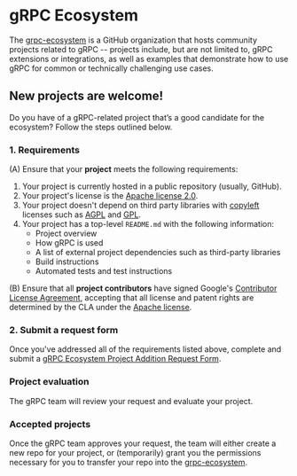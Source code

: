 # gRPC Ecosystem

The [grpc-ecosystem][] is a GitHub organization that hosts community projects
related to gRPC -- projects include, but are not limited to, gRPC extensions or
integrations, as well as examples that demonstrate how to use gRPC for common or
technically challenging use cases.

## New projects are welcome!

Do you have of a gRPC-related project that’s a good candidate for the ecosystem? Follow the steps outlined below.

### 1. Requirements

(A) Ensure that your **project** meets the following requirements:

 1. Your project is currently hosted in a public repository (usually, GitHub).
 1. Your project's license is the [Apache license 2.0][license].
 1. Your project doesn't depend on third party libraries with [copyleft][]
    licenses such as [AGPL][] and [GPL].
 1. Your project has a top-level `README.md` with the following information:
    - Project overview
    - How gRPC is used
    - A list of external project dependencies such as third-party libraries
    - Build instructions
    - Automated tests and test instructions

(B) Ensure that all **project contributors** have signed Google's [Contributor
License Agreement][CLA], accepting that all license and patent rights are
determined by the CLA under the [Apache license][license].

### 2. Submit a request form

Once you've addressed all of the requirements listed above, complete and submit
a [gRPC Ecosystem Project Addition Request Form][form].

### Project evaluation

The gRPC team will review your request and evaluate your project.
### Accepted projects

Once the gRPC team approves your request, the team will either create a new repo
for your project, or (temporarily) grant you the permissions necessary for you
to transfer your repo into the [grpc-ecosystem][].

[AGPL]: https://en.wikipedia.org/wiki/Affero_General_Public_License
[CLA]: https://cla.developers.google.com/clas
[copyleft]: https://en.wikipedia.org/wiki/Copyleft
[form]: https://docs.google.com/a/google.com/forms/d/119zb79XRovQYafE9XKjz9sstwynCWcMpoJwHgZJvK74
[GPL]: https://en.wikipedia.org/wiki/GNU_General_Public_License
[gRPC ecosystem]: https://github.com/grpc-ecosystem
[grpc-ecosystem]: https://github.com/grpc-ecosystem
[license]: http://www.apache.org/licenses/LICENSE-2.0
